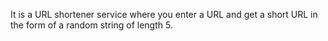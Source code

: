 It is a URL shortener service where you enter a URL and get a short URL in the form of a random string of length 5.
